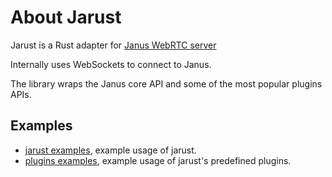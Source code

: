 # About Jarust

Jarust is a Rust adapter for [Janus WebRTC server](https://github.com/meetecho/janus-gateway)

Internally uses WebSockets to connect to Janus.

The library wraps the Janus core API and some of the most popular plugins APIs.

## Examples

- [jarust examples](./jarust/examples/), example usage of jarust.
- [plugins examples](./jarust_plugins/examples/), example usage of jarust's predefined plugins.

